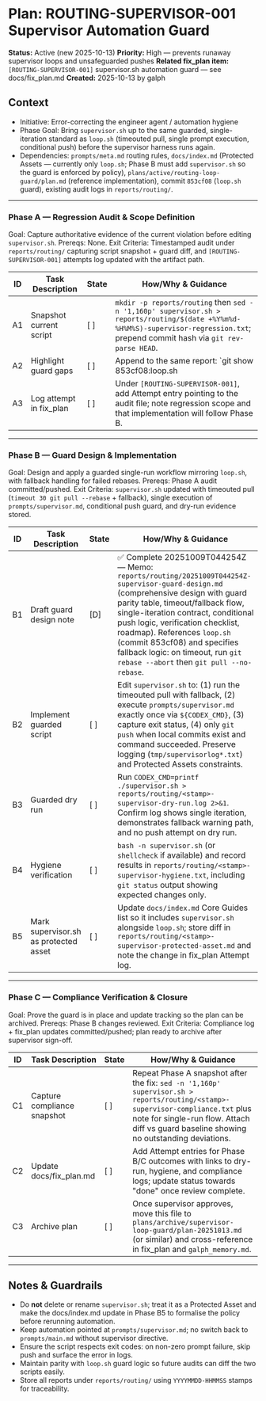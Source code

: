 # Plan: ROUTING-SUPERVISOR-001 Supervisor Automation Guard

**Status:** Active (new 2025-10-13)
**Priority:** High — prevents runaway supervisor loops and unsafeguarded pushes
**Related fix_plan item:** `[ROUTING-SUPERVISOR-001]` supervisor.sh automation guard — see docs/fix_plan.md
**Created:** 2025-10-13 by galph

## Context
- Initiative: Error-correcting the engineer agent / automation hygiene
- Phase Goal: Bring `supervisor.sh` up to the same guarded, single-iteration standard as `loop.sh` (timeouted pull, single prompt execution, conditional push) before the supervisor harness runs again.
- Dependencies: `prompts/meta.md` routing rules, `docs/index.md` (Protected Assets — currently only `loop.sh`; Phase B must add `supervisor.sh` so the guard is enforced by policy), `plans/active/routing-loop-guard/plan.md` (reference implementation), commit `853cf08` (`loop.sh` guard), existing audit logs in `reports/routing/`.

---

### Phase A — Regression Audit & Scope Definition
Goal: Capture authoritative evidence of the current violation before editing `supervisor.sh`.
Prereqs: None.
Exit Criteria: Timestamped audit under `reports/routing/` capturing script snapshot + guard diff, and `[ROUTING-SUPERVISOR-001]` attempts log updated with the artifact path.

| ID | Task Description | State | How/Why & Guidance |
| --- | --- | --- | --- |
| A1 | Snapshot current script | [ ] | `mkdir -p reports/routing` then `sed -n '1,160p' supervisor.sh > reports/routing/$(date +%Y%m%d-%H%M%S)-supervisor-regression.txt`; prepend commit hash via `git rev-parse HEAD`. |
| A2 | Highlight guard gaps | [ ] | Append to the same report: `git show 853cf08:loop.sh | diff -u - supervisor.sh` to document missing timeout guard, single-run flow, and conditional push. Comment the three violations explicitly. |
| A3 | Log attempt in fix_plan | [ ] | Under `[ROUTING-SUPERVISOR-001]`, add Attempt entry pointing to the audit file; note regression scope and that implementation will follow Phase B. |

---

### Phase B — Guard Design & Implementation
Goal: Design and apply a guarded single-run workflow mirroring `loop.sh`, with fallback handling for failed rebases.
Prereqs: Phase A audit committed/pushed.
Exit Criteria: `supervisor.sh` updated with timeouted pull (`timeout 30 git pull --rebase` + fallback), single execution of `prompts/supervisor.md`, conditional push guard, and dry-run evidence stored.

| ID | Task Description | State | How/Why & Guidance |
| --- | --- | --- | --- |
| B1 | Draft guard design note | [D] | ✅ Complete 20251009T044254Z — Memo: `reports/routing/20251009T044254Z-supervisor-guard-design.md` (comprehensive design with guard parity table, timeout/fallback flow, single-iteration contract, conditional push logic, verification checklist, roadmap). References `loop.sh` (commit 853cf08) and specifies fallback logic: on timeout, run `git rebase --abort` then `git pull --no-rebase`. |
| B2 | Implement guarded script | [ ] | Edit `supervisor.sh` to: (1) run the timeouted pull with fallback, (2) execute `prompts/supervisor.md` exactly once via `${CODEX_CMD}`, (3) capture exit status, (4) only `git push` when local commits exist and command succeeded. Preserve logging (`tmp/supervisorlog*.txt`) and Protected Assets constraints. |
| B3 | Guarded dry run | [ ] | Run `CODEX_CMD=printf ./supervisor.sh > reports/routing/<stamp>-supervisor-dry-run.log 2>&1`. Confirm log shows single iteration, demonstrates fallback warning path, and no push attempt on dry run. |
| B4 | Hygiene verification | [ ] | `bash -n supervisor.sh` (or `shellcheck` if available) and record results in `reports/routing/<stamp>-supervisor-hygiene.txt`, including `git status` output showing expected changes only. |
| B5 | Mark supervisor.sh as protected asset | [ ] | Update `docs/index.md` Core Guides list so it includes `supervisor.sh` alongside `loop.sh`; store diff in `reports/routing/<stamp>-supervisor-protected-asset.md` and note the change in fix_plan Attempt log. |

---

### Phase C — Compliance Verification & Closure
Goal: Prove the guard is in place and update tracking so the plan can be archived.
Prereqs: Phase B changes reviewed.
Exit Criteria: Compliance log + fix_plan updates committed/pushed; plan ready to archive after supervisor sign-off.

| ID | Task Description | State | How/Why & Guidance |
| --- | --- | --- | --- |
| C1 | Capture compliance snapshot | [ ] | Repeat Phase A snapshot after the fix: `sed -n '1,160p' supervisor.sh > reports/routing/<stamp>-supervisor-compliance.txt` plus note for single-run flow. Attach diff vs guard baseline showing no outstanding deviations. |
| C2 | Update docs/fix_plan.md | [ ] | Add Attempt entries for Phase B/C outcomes with links to dry-run, hygiene, and compliance logs; update status towards "done" once review complete. |
| C3 | Archive plan | [ ] | Once supervisor approves, move this file to `plans/archive/supervisor-loop-guard/plan-20251013.md` (or similar) and cross-reference in fix_plan and `galph_memory.md`. |

---

## Notes & Guardrails
- Do **not** delete or rename `supervisor.sh`; treat it as a Protected Asset and make the docs/index.md update in Phase B5 to formalise the policy before rerunning automation.
- Keep automation pointed at `prompts/supervisor.md`; no switch back to `prompts/main.md` without supervisor directive.
- Ensure the script respects exit codes: on non-zero prompt failure, skip push and surface the error in logs.
- Maintain parity with `loop.sh` guard logic so future audits can diff the two scripts easily.
- Store all reports under `reports/routing/` using `YYYYMMDD-HHMMSS` stamps for traceability.
